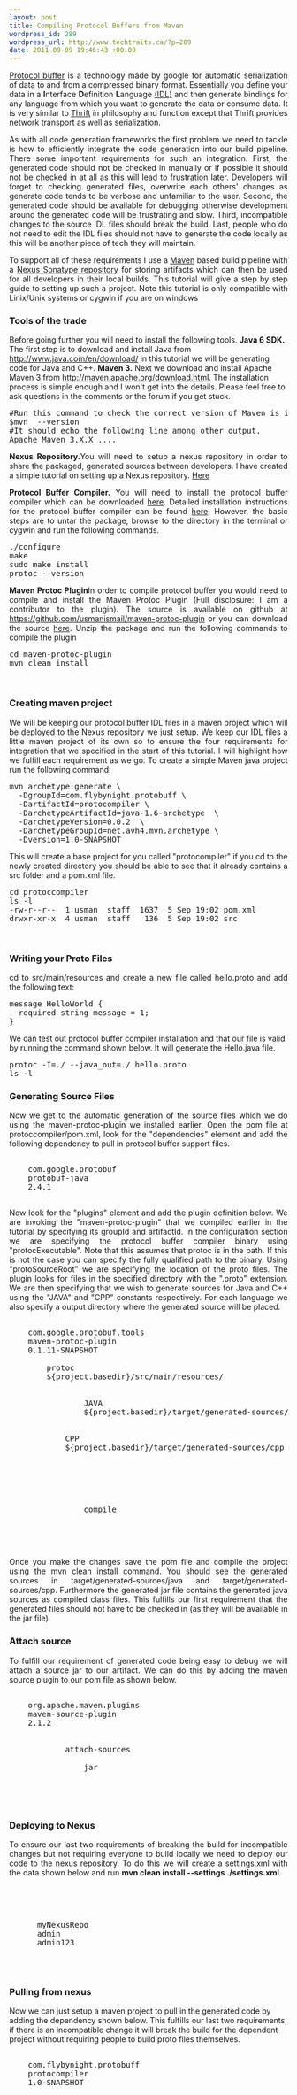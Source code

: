 ```yaml
--- 
layout: post
title: Compiling Protocol Buffers from Maven
wordpress_id: 289
wordpress_url: http://www.techtraits.ca/?p=289
date: 2011-09-09 19:46:43 +00:00
---
```

<p style="text-align: justify;"><a title="Protocol Buffer" href="http://code.google.com/p/protobuf/" target="_blank">Protocol buffer</a> is a technology made by google for automatic serialization of data to and from a compressed binary format. Essentially you define your data in a <strong>I</strong>nterface <strong>D</strong>efinition <strong>L</strong>anguage <a title="IDL" href="http://en.wikipedia.org/wiki/IDL_%28programming_language%29" target="_blank">(IDL)</a> and then generate bindings for any language from which you want to generate the data or consume data. It is very similar to <a title="Thrift" href="http://thrift.apache.org/" target="_blank">Thrift</a> in philosophy and function except that Thrift provides network transport as well as serialization.</p>
<!--more-->
<p style="text-align: justify;">As with all code generation frameworks the first problem we need to tackle is how to efficiently integrate the code generation into our build pipeline. There some important requirements for such an integration. First, the generated code should not be checked in manually or if possible it should not be checked in at all as this will lead to frustration later. Developers will forget to checking generated files, overwrite each others' changes as generate code tends to be verbose and unfamiliar to the user. Second, the generated code should be available for debugging otherwise development around the generated code will be frustrating and slow. Third, incompatible changes to the source IDL files should break the build. Last, people who do not need to edit the IDL files should not have to generate the code locally as this will be another piece of tech they will maintain.</p>
<p style="text-align: justify;">To support all of these requirements I use a <a title="Maven" href="http://maven.apache.org/" target="_blank">Maven</a> based build pipeline with a <a title="Nexus Sonatype" href="http://nexus.sonatype.org/" target="_blank">Nexus Sonatype repository</a> for storing artifacts which can then be used for all developers in their local builds. This tutorial will give a step by step guide to setting up such a project. Note this tutorial is only compatible with Linix/Unix systems or cygwin if you are on windows</p>

<h3 style="text-align: justify;">Tools of the trade</h3>
Before going further you will need to install the following tools.
<strong>Java 6 SDK. </strong>The first step is to download and install Java from <a title="http://www.java.com/en/download/" href="http://www.java.com/en/download/" target="_blank">http://www.java.com/en/download/</a> in this tutorial we will be generating code for Java and C++.
<strong>Maven 3.</strong> Next we download and install Apache Maven 3 from <a title="http://maven.apache.org/download.html" href="http://maven.apache.org/download.html" target="_blank">http://maven.apache.org/download.html</a>. The installation process is simple enough and I won't get into the details. Please feel free to ask questions in the comments or the forum if you get stuck.</p>

<pre lang="bash">#Run this command to check the correct version of Maven is installed, in the path
$mvn  --version
#It should echo the following line among other output.
Apache Maven 3.X.X ....</pre>
<p style="text-align: justify;"><strong>Nexus Repository.</strong>You will need to setup a nexus repository in order to share the packaged, generated sources between developers. I have created a simple tutorial on setting up a Nexus repository. <a title="Setting up Nexus Repository " href="http://www.techtraits.ca/?p=315" target="_blank">Here</a></p>
<p style="text-align: justify;"><strong>Protocol Buffer Compiler.</strong> You will need to install the protocol buffer compiler which can be downloaded <a title="http://protobuf.googlecode.com/files/protobuf-2.4.1.tar.bz2" href="http://protobuf.googlecode.com/files/protobuf-2.4.1.tar.bz2">here</a>. Detailed installation instructions for the protocol buffer compiler can be found <a title="http://code.google.com/p/protobuf/source/browse/trunk/INSTALL.txt" href="http://code.google.com/p/protobuf/source/browse/trunk/INSTALL.txt" target="_blank">here</a>. However, the basic steps are to untar the package, browse to the directory in the terminal or cygwin and run the following commands.</p>

<pre lang="bash">./configure
make
sudo make install
protoc --version</pre>
<p style="text-align: justify;"><strong>Maven Protoc Plugin</strong>In order to compile protocol buffer you would need to compile and install the Maven Protoc Plugin (Full disclosure: I am a contributor to the plugin). The source is available on github at <a title="https://github.com/usmanismail/maven-protoc-plugin" href="https://github.com/usmanismail/maven-protoc-plugin" target="_blank">https://github.com/usmanismail/maven-protoc-plugin</a> or you can download the source <a href="http://www.techtraits.ca/wp-content/uploads/2011/09/maven-protoc-plugin.zip">here</a>. Unzip the package and run the following commands to compile the plugin</p>

<pre lang="bash">
cd maven-protoc-plugin
mvn clean install
</pre>
&nbsp;
<h3>Creating maven project</h3>
<p style="text-align: justify;">We will be keeping our protocol buffer IDL files in a maven project which will be deployed to the Nexus repository we just setup. We keep our IDL files a little maven project of its own so to ensure the four requirements for integration that we specified in the start of this tutorial. I will highlight how we fulfill each requirement as we go. To create a simple Maven java project run the following command:</p>

<pre lang="bash">mvn archetype:generate \
  -DgroupId=com.flybynight.protobuff \
  -DartifactId=protocompiler \
  -DarchetypeArtifactId=java-1.6-archetype  \
  -DarchetypeVersion=0.0.2  \
  -DarchetypeGroupId=net.avh4.mvn.archetype \
  -Dversion=1.0-SNAPSHOT</pre>
<p style="text-align: justify;">This will create a base project for you called "protocompiler" if you cd to the newly created directory you should be able to see that it already contains a src folder and a pom.xml file.</p>

<pre lang="bash">cd protoccompiler
ls -l
-rw-r--r--  1 usman  staff  1637  5 Sep 19:02 pom.xml
drwxr-xr-x  4 usman  staff   136  5 Sep 19:02 src</pre>
&nbsp;
<h3>Writing your Proto Files</h3>
<p style="text-align: justify;">cd to src/main/resources and create a new file called hello.proto and add the following text:</p>

<pre lang="proto">message HelloWorld {
  required string message = 1;
}</pre>
We can test out protocol buffer compiler installation and that our file is valid by running the command shown below. It will generate the Hello.java file.
<pre lang="bash">protoc -I=./ --java_out=./ hello.proto
ls -l</pre>

<h3>Generating Source Files</h3>
<p style="text-align: justify;">
Now we get to the automatic generation of the source files which we do using the maven-protoc-plugin we installed earlier. Open the pom file at protoccompiler/pom.xml, look for the "dependencies" element and add the following dependency to pull in protocol buffer support files.

<pre lang="xml">
<dependency>
    <groupId>com.google.protobuf</groupId>
    <artifactId>protobuf-java</artifactId>
    <version>2.4.1</version>
</dependency>
</pre>
<p style="text-align: justify;">
Now look for the "plugins" element and add the plugin definition below. We are invoking the "maven-protoc-plugin" that we compiled earlier in the tutorial by specifying its groupId and artifactId. In the configuration section we are specifying the protocol buffer compiler binary using "protocExecutable". Note that this assumes that protoc is in the path. If this is not the case you can specify the fully qualified path to the binary. Using "protoSourceRoot" we are specifying the location of the proto files. The plugin looks for files in the specified directory with the ".proto" extension. We are then specifying that we wish to generate sources for Java and C++ using the "JAVA" and "CPP" constants respectively. For each language we also specify a output directory where the generated source will be placed.
<pre lang="xml">
<plugin>
    <groupId>com.google.protobuf.tools</groupId>
    <artifactId>maven-protoc-plugin</artifactId>
    <version>0.1.11-SNAPSHOT</version>
    <configuration>
        <protocExecutable>protoc</protocExecutable>
        <protoSourceRoot>${project.basedir}/src/main/resources/</protoSourceRoot>
        <languageSpecifications>
            <LanguageSpecification>
                <language>JAVA</language>
                <outputDirectory>${project.basedir}/target/generated-sources/java</outputDirectory>
            </LanguageSpecification>
	    <LanguageSpecification>
	        <language>CPP</language>
	        <outputDirectory>${project.basedir}/target/generated-sources/cpp</outputDirectory>
	    </LanguageSpecification>
        </languageSpecifications>						
    </configuration>
    <executions>
        <execution>
            <goals>
                <goal>compile</goal>
            </goals>
        </execution>
    </executions>
</plugin>
</pre>
<p style="text-align: justify;">
Once you make the changes save the pom file and compile the project using the mvn clean install command. You should see the generated sources in target/generated-sources/java and target/generated-sources/cpp. Furthermore the generated jar file contains the generated java sources as compiled class files. This fulfills our first requirement that the generated files should not have to be checked in (as they will be available in the jar file). 

<h3>Attach source</h3>
<p style="text-align: justify;">
To fulfill our requirement of generated code being easy to debug we will attach a source jar to our artifact. We can do this by adding the maven source plugin to our pom file as shown below.
<pre lang="xml">
<plugin>
	<groupId>org.apache.maven.plugins</groupId>
	<artifactId>maven-source-plugin</artifactId>
	<version>2.1.2</version>
	<executions>
		<execution>
			<id>attach-sources</id>
			<goals>
				<goal>jar</goal>
			</goals>
		</execution>
	</executions>
</plugin>
</pre>

<h3>Deploying to Nexus</h3>
<p style="text-align: justify;">
To ensure our last two requirements of breaking the build for incompatible changes but not requiring everyone to build locally we need to deploy our code to the nexus repository. To do this we will create a settings.xml with the data shown below and run <strong>mvn clean install --settings ./settings.xml</strong>.
<pre lang="xml">
<?xml version="1.0" encoding="UTF-8"?>
<settings xmlns="http://maven.apache.org/SETTINGS/1.0.0" 
          xmlns:xsi="http://www.w3.org/2001/XMLSchema-instance" 
          xsi:schemaLocation="http://maven.apache.org/SETTINGS/1.0.0 http://maven.apache.org/xsd/settings-1.0.0.xsd">
<servers>
    <server>
      <id>myNexusRepo</id>
      <username>admin</username>
      <password>admin123</password>
    </server>
</servers>
</settings>
</pre>

<h3>Pulling from nexus</h3>
Now we can just setup a maven project to pull in the generated code by adding the dependency shown below. This fulfills our last two requirements, if there is an incompatible change it will break the build for the dependent project without requiring people to build proto files themselves.  

<pre lang="xml">
<dependency>
    <groupId>com.flybynight.protobuff</groupId>
    <artifactId>protocompiler</artifactId>
    <version>1.0-SNAPSHOT</version>
</dependency>
</pre>


